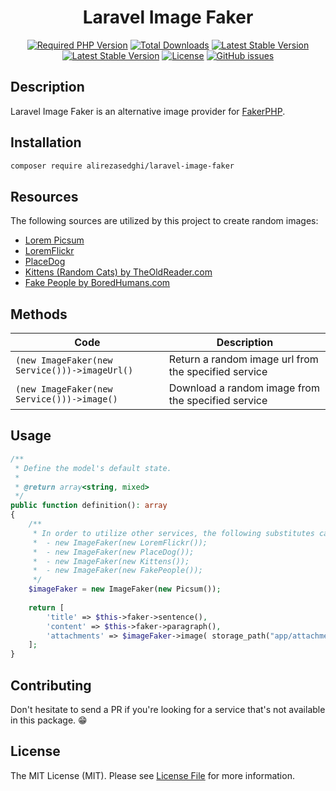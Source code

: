 <h1 align="center">Laravel Image Faker</h1>

<p align="center">
  <a href="" rel="nofollow"><img alt="Required PHP Version" src="https://img.shields.io/badge/php->=8.0.0-blue?style=flat-square"></a>
  <a href="https://packagist.org/packages/alirezasedghi/laravel-image-faker"><img alt="Total Downloads" src="https://poser.pugx.org/alirezasedghi/laravel-image-faker/downloads?style=flat-square"></a>
  <a href="https://packagist.org/packages/alirezasedghi/laravel-image-faker"><img alt="Latest Stable Version" src="https://poser.pugx.org/alirezasedghi/laravel-image-faker/v/stable?style=flat-square"></a>
  <a href="https://github.com/AlirezaSedghi/laravel-image-faker/releases"><img alt="Latest Stable Version" src="https://img.shields.io/github/v/release/AlirezaSedghi/laravel-image-faker?style=flat-square"></a>
  <a href="https://raw.githubusercontent.com/AlirezaSedghi/laravel-image-faker/master/LICENSE"><img alt="License" src="https://img.shields.io/badge/license-MIT-blue.svg?style=flat-square"></a>
  <a href="https://github.com/AlirezaSedghi/laravel-image-faker/issues"><img alt="GitHub issues" src="https://img.shields.io/github/issues/AlirezaSedghi/laravel-image-faker.svg?style=flat-square"></a>
</p>

## Description
Laravel Image Faker is an alternative image provider for [FakerPHP](https://github.com/FakerPHP/Faker).

## Installation
```bash
composer require alirezasedghi/laravel-image-faker
```

## Resources
The following sources are utilized by this project to create random images:

- [Lorem Picsum](https://picsum.photos/)
- [LoremFlickr](https://loremflickr.com/)
- [PlaceDog](https://placedog.net/)
- [Kittens (Random Cats) by TheOldReader.com](https://theoldreader.com/kittens/)
- [Fake People by BoredHumans.com](https://boredhumans.com/faces.php)

## Methods
| Code                             | Description                                                                    |
|----------------------------------|--------------------------------------------------------------------------------|
| ``` (new ImageFaker(new Service()))->imageUrl() ```   | Return a random image url from the specified service      |
| ``` (new ImageFaker(new Service()))->image() ```      | Download a random image from the specified service        |

## Usage
```php
/**
 * Define the model's default state.
 *
 * @return array<string, mixed>
 */
public function definition(): array
{
    /**
     * In order to utilize other services, the following substitutes can be used: 
     *  - new ImageFaker(new LoremFlickr()); 
     *  - new ImageFaker(new PlaceDog()); 
     *  - new ImageFaker(new Kittens()); 
     *  - new ImageFaker(new FakePeople()); 
     */
    $imageFaker = new ImageFaker(new Picsum());
    
    return [
        'title' => $this->faker->sentence(),
        'content' => $this->faker->paragraph(),
        'attachments' => $imageFaker->image( storage_path("app/attachments/") )
    ];
}
```

## Contributing
Don't hesitate to send a PR if you're looking for a service that's not available in this package. 😁

## License
The MIT License (MIT). Please see [License File](LICENSE) for more information.
